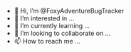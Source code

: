 - 👋 Hi, I’m @FoxyAdventureBugTracker
- 👀 I’m interested in ...
- 🌱 I’m currently learning ...
- 💞️ I’m looking to collaborate on ...
- 📫 How to reach me ...

<!---
FoxyAdventureBugTracker/FoxyAdventureBugTracker is a ✨ special ✨ repository because its `README.md` (this file) appears on your GitHub profile.
You can click the Preview link to take a look at your changes.
--->
